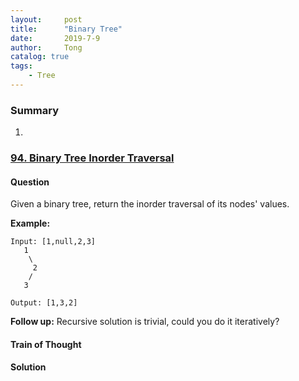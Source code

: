 ```yaml
---
layout:     post
title:      "Binary Tree"
date:       2019-7-9
author:     Tong
catalog: true
tags:
    - Tree
---
```


### Summary

1.


### [94. Binary Tree Inorder Traversal](https://leetcode.com/problems/binary-tree-inorder-traversal/)

#### Question

Given a binary tree, return the inorder traversal of its nodes' values.

__Example:__
```
Input: [1,null,2,3]
   1
    \
     2
    /
   3

Output: [1,3,2]
```

__Follow up:__ Recursive solution is trivial, could you do it iteratively?

#### Train of Thought



#### Solution
```cpp

```
